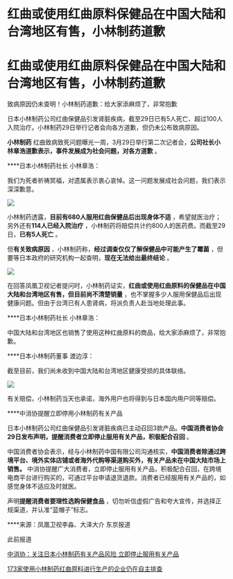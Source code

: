 # 红曲或使用红曲原料保健品在中国大陆和台湾地区有售，小林制药道歉

# 红曲或使用红曲原料保健品在中国大陆和台湾地区有售，小林制药道歉

致病原因仍未查明！小林制药道歉：给大家添麻烦了，非常抱歉

日本小林制药公司红曲保健品引发肾脏疾病，截至29日已有5人死亡、超过100人入院治疗。小林制药29日举行记者会向各方道歉，但仍未公布致病原因。

**小林制药** 红曲致病致死问题曝光一周，3月29日举行第二次记者会，**公司社长小林章浩道歉表示，事件发展成为社会问题，对各方道歉** 。

****日本小林制药社长 小林章浩：

我们为死者祈祷冥福，对遗属表示衷心哀悼。这一问题发展成社会问题，我们表示深深歉意。

![](https://inews.gtimg.com/om_bt/Olurdd98FfSx6ieCl99DOSlQOJR5v9YEB3A27sASHGcewAA/1000)

小林制药透露，**目前有680人服用红曲保健品后出现身体不适** ，希望就医治疗；另外还有**114人已经入院治疗**
，小林制药将赔偿共计约800人的医药费。而截至29日，**已有5人死亡** 。

但**有关致病原因** ，小林制药称，**经过调查仅仅了解保健品中可能产生了霉菌** ，但要等日本政府的研究机构一起查明，**现在无法给出最终结论** 。

![](https://inews.gtimg.com/om_bt/OKb5OFw1fodwQ47GcosPM5fhL9C9GWGt7vhZMCR4Vg7-sAA/1000)

在回答凤凰卫视记者提问时，小林制药证实，**红曲或使用红曲原料的保健品在中国大陆和台湾地区有售，但目前尚不清楚销量**
，也不掌握多少人服用保健品后出现健康问题。但由于台湾已有人患肾病，将派负责人赴当地处理此事。

****日本小林制药社长 小林章浩：

中国大陆和台湾地区也销售了使用这种红曲原料的商品，给大家添麻烦了，非常抱歉。

****日本小林制药董事 渡边淳：

截至目前，我们尚未收到中国大陆和台湾地区健康受损的具体联络。

![](https://inews.gtimg.com/om_bt/Otk-Y1XeP9KC7ShqOistxwngDD4VpINPCHJFQsZcjRvfsAA/1000)

有关赔偿，小林制药当天也承诺，海外用户也将得到与日本国内用户同等赔偿。

****中消协提醒立即停用小林制药有关产品

日本小林制药公司红曲保健品引发肾脏疾病已主动召回3款产品。**中国消费者协会29日发布声明，提醒消费者立即停止服用有关产品，积极配合召回** 。

中国消费者协会表示，经与小林制药中国有限公司沟通核实，**中国消费者除通过跨境平台、境外实体店铺或者海外代购等渠道购买外，有关产品未在中国大陆市场上销售。**
中消协提醒广大消费者，立即停止服用有关产品，积极配合召回，在跨境电商平台进行购买的，可通过平台申请退货退款。消费者已经服用有关产品的，如感觉身体不适应及时就医。

声明**提醒消费者要理性选购保健食品** ，切勿听信虚假广告和夸大宣传，并选择正规渠道，并认准“蓝帽子”标志。

****来源：凤凰卫视李淼、大泽大介 东京报道

此前报道

[中消协：关注日本小林制药有关产品风险 立即停止服用有关产品](https://news.qq.com/rain/a/20240329A0A9YI00)

[173家使用小林制药红曲原料进行生产的企业仍在自主排查](https://news.qq.com/rain/a/20240330A00LZQ00)

